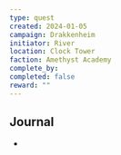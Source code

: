 ```yaml
---
type: quest
created: 2024-01-05
campaign: Drakkenheim
initiator: River
location: Clock Tower
faction: Amethyst Academy
complete_by: 
completed: false
reward: ""
---
```


## Journal

- 


